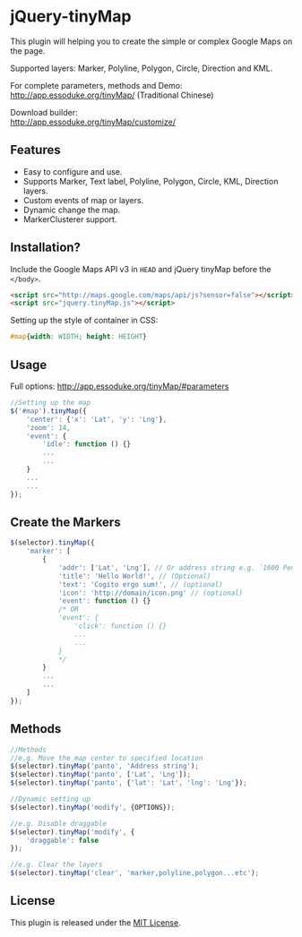 jQuery-tinyMap
==============

This plugin will helping you to create the simple or complex Google Maps on the page.

Supported layers: Marker, Polyline, Polygon, Circle, Direction and KML.

For complete parameters, methods and Demo:  
http://app.essoduke.org/tinyMap/ (Traditional Chinese)

Download builder:  
http://app.essoduke.org/tinyMap/customize/

Features
--------
 * Easy to configure and use.
 * Supports Marker, Text label, Polyline, Polygon, Circle, KML, Direction layers. 
 * Custom events of map or layers.
 * Dynamic change the map. 
 * MarkerClusterer support.


Installation?
-------------

Include the Google Maps API v3 in `HEAD` and jQuery tinyMap before the `</body>`.
```HTML
<script src="http://maps.google.com/maps/api/js?sensor=false"></script>
<script src="jquery.tinyMap.js"></script>
```

Setting up the style of container in CSS:

```css
#map{width: WIDTH; height: HEIGHT}
```

Usage
-----

Full options: http://app.essoduke.org/tinyMap/#parameters

```javascript
//Setting up the map
$('#map').tinyMap({
    'center': {'x': 'Lat', 'y': 'Lng'},
    'zoom': 14,
    'event': {
        'idle': function () {}
        ...
        ...
    }
    ...
    ...
});
```

Create the Markers
------------------
```javascript
$(selector).tinyMap({
    'marker': [
        {
            'addr': ['Lat', 'Lng'], // Or address string e.g. `1600 Pennsylvania Ave NW, Washington, DC 20500`
            'title': 'Hello World!', // (Optional)
            'text': 'Cogito ergo sum!', // (optional)
            'icon': 'http://domain/icon.png' // (optional)
            'event': function () {}
            /* OR 
            'event': {
                'click': function () {}
                ...
                ...
            }
            */
        }
        ...
        ...
    ]
});
```

Methods
-------
```javascript
//Methods
//e.g. Move the map center to specified location
$(selector).tinyMap('panto', 'Address string');
$(selector).tinyMap('panto', ['Lat', 'Lng']);
$(selector).tinyMap('panto', {'lat': 'Lat', 'lng': 'Lng'});

//Dynamic setting up
$(selector).tinyMap('modify', {OPTIONS});

//e.g. Disable draggable
$(selector).tinyMap('modify', {
    'draggable': false
});

//e.g. Clear the layers
$(selector).tinyMap('clear', 'marker,polyline,polygon...etc');
```

License
-------
This plugin is released under the [MIT License](http://opensource.org/licenses/MIT).


